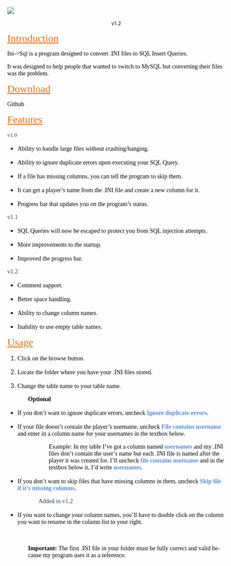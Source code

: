 
<img src="http://i1270.photobucket.com/albums/jj602/gtakilleriv/ini2sql.png">
<p align="CENTER" style="margin-bottom: 0in"><font size="2" style="font-size: 9pt"><span lang="en-US">v1.2</span></font></p>
<p style="margin-bottom: 0in"><font color="#e36c0a"><font face="serif"><font size="5"><span lang="en-US"><u>Introduction</u></span></font></font></font></p>
<p style="margin-bottom: 0in"><font color="#000000"><font face="serif"><span lang="en-US">Ini-&gt;Sql
is a program designed to convert .INI files to SQL Insert Queries.</span></font></font></p>
<p style="margin-bottom: 0in"><font color="#000000"><font face="serif"><span lang="en-US">It
was designed to help people that wanted to switch to MySQL but
converting their files was the problem.</span></font></font></p>
<p style="margin-bottom: 0in"><font color="#e36c0a"><font face="serif"><font size="5"><span lang="en-US"><u>Download</u></span></font></font></font></p>
<p style="margin-bottom: 0in"><font color="#000000"><font face="serif"><span lang="en-US">Github</span></font></font></p>
<p style="margin-bottom: 0in"><font color="#e36c0a"> </font><font color="#e36c0a"><font face="serif"><font size="5"><span lang="en-US"><u>Features</u></span></font></font></font></p>
<p style="margin-bottom: 0in"><font color="#244061"><font face="serif"><font size="2"><span lang="en-US">v1.0</span></font></font></font></p>
<ul>
	<li><p style="margin-bottom: 0in"><font color="#000000"><font face="serif"><span lang="en-US">Ability
	to handle large files without crashing/hanging.</span></font></font></p>
	</li><li><p style="margin-bottom: 0in"><font color="#000000"><font face="serif"><span lang="en-US">Ability
	to ignore duplicate errors upon executing your SQL Query.</span></font></font></p>
	</li><li><p style="margin-bottom: 0in"><font color="#000000"><font face="serif"><span lang="en-US">If
	a file has missing columns, you can tell the program to skip them. </span></font></font>
	</p>
	</li><li><p style="margin-bottom: 0in"><font color="#000000"><font face="serif"><span lang="en-US">It
	can get a player’s name from the .INI file and create a new
	column for it.</span></font></font></p>
	</li><li><p style="margin-bottom: 0in"><font color="#000000"><font face="serif"><span lang="en-US">Progress
	bar that updates you on the program’s status.</span></font></font></p>
</li></ul>
<p style="margin-bottom: 0in"><a name="_GoBack"></a><font color="#244061"><font face="serif"><span lang="en-US">v1.1</span></font></font></p>
<ul>
	<li><p style="margin-bottom: 0in"><font color="#000000"><font face="serif"><span lang="en-US">SQL
	Queries will now be escaped to protect you from SQL injection
	attempts.</span></font></font></p>
	</li><li><p style="margin-bottom: 0in"><font color="#000000"><font face="serif"><span lang="en-US">More
	improvements to the startup.</span></font></font></p>
	</li><li><p style="margin-bottom: 0in"><font color="#000000"><font face="serif"><span lang="en-US">Improved
	the progress bar.</span></font></font></p>
</li></ul>
<p style="margin-bottom: 0in"><font color="#244061"><font face="serif"><span lang="en-US">v1.2</span></font></font></p>
<ul>
	<li><p style="margin-bottom: 0in"><font color="#000000"><font face="serif"><span lang="en-US">Comment
	support.</span></font></font></p>
	</li><li><p style="margin-bottom: 0in"><font color="#000000"><font face="serif"><span lang="en-US">Better
	space handling.</span></font></font></p>
	</li><li><p style="margin-bottom: 0in"><font color="#000000"><font face="serif"><span lang="en-US">Ability
	to change column names.</span></font></font></p>
	</li><li><p style="margin-bottom: 0in"><font color="#000000"><font face="serif"><span lang="en-US">Inability
	to use empty table names.</span></font></font></p>
</li></ul>
<p style="margin-bottom: 0in"><font color="#e36c0a"><font face="serif"><font size="5"><span lang="en-US"><u>Usage</u></span></font></font></font></p>
<ol>
	<li><p style="margin-bottom: 0in"><font color="#000000"><font face="serif"><span lang="en-US">Click
	on the browse button.</span></font></font></p>
	</li><li><p style="margin-bottom: 0in"><font color="#000000"><font face="serif"><span lang="en-US">Locate
	the folder where you have your .INI files stored.</span></font></font></p>
	</li><li><p style="margin-bottom: 0in"><font color="#000000"><font face="serif"><span lang="en-US">Change
	the table name to your table name.</span></font></font></p>
</li></ol>
<p style="margin-left: 0.5in; margin-bottom: 0in"><font color="#000000"><font face="serif"><span lang="en-US"><b>Optional</b></span></font></font></p>
<ul>
	<li><p style="margin-bottom: 0in"><font color="#000000"><font face="serif"><span lang="en-US">If
	you don’t want to ignore duplicate errors, uncheck </span></font></font><font color="#548dd4"><font face="serif"><span lang="en-US"><b>Ignore
	duplicate errors</b></span></font></font><font color="#000000"><font face="serif"><span lang="en-US">.</span></font></font></p>
	</li><li><p style="margin-bottom: 0in"><font color="#000000"><font face="serif"><span lang="en-US">If
	your file doesn’t contain the player’s username, uncheck
	</span></font></font><font color="#548dd4"><font face="serif"><span lang="en-US"><b>File
	contains username</b></span></font></font><font color="#000000"><font face="serif"><span lang="en-US">
	and enter in a column name for your usernames in the textbox below.</span></font></font></p>
</li></ul>
<p style="margin-left: 1in; margin-bottom: 0in"><font color="#000000"><font face="serif"><span lang="en-US">Example:
In my table I’ve got a column named </span></font></font><font color="#548dd4"><font face="serif"><span lang="en-US"><b>usernames</b></span></font></font><font color="#000000"><font face="serif"><span lang="en-US">
and my .INI files don’t contain the user’s name but each
.INI file is named after the player it was created for. I’ll
uncheck </span></font></font><font color="#548dd4"><font face="serif"><span lang="en-US"><b>file
contains username</b></span></font></font><font color="#000000"><font face="serif"><span lang="en-US">
and in the textbox below it, I’d write </span></font></font><font color="#548dd4"><font face="serif"><span lang="en-US"><b>usernames</b></span></font></font><font color="#000000"><font face="serif"><span lang="en-US">.</span></font></font></p>
<ul>
	<li><p style="margin-bottom: 0in"><font color="#000000"><font face="serif"><span lang="en-US">If
	you don’t want to skip files that have missing columns in
	them, uncheck </span></font></font><font color="#548dd4"><font face="serif"><span lang="en-US"><b>Skip
	file if it’s missing columns</b></span></font></font><font color="#000000"><font face="serif"><span lang="en-US">.</span></font></font></p>
</li></ul>
<p style="margin-left: 0.75in; margin-bottom: 0in"><font color="#244061"><font face="serif"><span lang="en-US">Added
in v1.2</span></font></font></p>
<ul>
	<li><p style="margin-bottom: 0in"><font color="#000000"><font face="serif"><span lang="en-US">If
	you want to change your column names, you’ll have to double
	click on the column you want to rename in the column list to your
	right. </span></font></font>
	</p>
</li></ul>
<p style="margin-left: 1in; margin-bottom: 0in"><br>
</p>
<p style="margin-left: 0.5in; margin-bottom: 0in"><font color="#000000"><font face="serif"><span lang="en-US"><b>Important:
</b></span></font></font><font color="#000000"><font face="serif"><span lang="en-US">The
first .INI file in your folder must be fully correct and valid
because my program uses it as a reference.</span></font></font></p>
